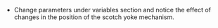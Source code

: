 * Change parameters under variables section and notice the effect of changes in the position of the scotch yoke mechanism.

